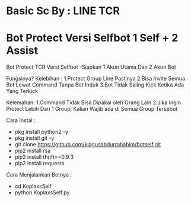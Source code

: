 Basic Sc By : LINE TCR
============================================
Bot Protect Versi Selfbot 1 Self + 2 Assist
============================================
Bot Protect TCR Versi Selfbot
-Siapkan 1 Akun Utama Dan 2 Akun Bot

Fungsinya?
Kelebihan :
1.Protect Group Line Pastinya
2.Bisa Invite Semua Bot Lewat Command Tanpa Bot Induk
3.Bot Tidak Saling Kick Ketika Ada Yang Terkick

Kelemahan:
1.Command Tidak Bisa Dipakai oleh Orang Lain
2.Jika Ingin Protect Lebih Dari 1 Group, Kalian Wajib ada di Semua Group Tersebut

Cara Instal :
- pkg install python2 -y
- pkg install git -y
- git clone https://github.com/kiagusabdurrahahim/botself.git
- pip2 install rsa
- pip2 install thrift==0.9.3
- pip2 install requests

Cara Menjalankan Botnya :
- cd KoplaxsSelf
- python KoplaxsSelf.py
